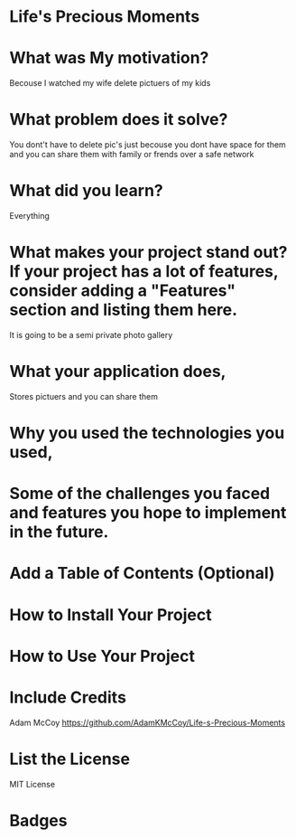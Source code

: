 # Life's Precious Moments


# What was My motivation?

Becouse I watched my wife delete pictuers of my kids 

# What problem does it solve?

You dont't have to delete pic's just becouse you dont have space for them and you can share them with family or frends over a safe network 

# What did you learn?

Everything

# What makes your project stand out? If your project has a lot of features, consider adding a "Features" section and listing them here.

It is going to be a semi private photo gallery

# What your application does,

Stores pictuers and you can share them

# Why you used the technologies you used,



# Some of the challenges you faced and features you hope to implement in the future.



# Add a Table of Contents (Optional)



# How to Install Your Project



# How to Use Your Project



# Include Credits

   Adam McCoy  https://github.com/AdamKMcCoy/Life-s-Precious-Moments

# List the License

 MIT License

# Badges

